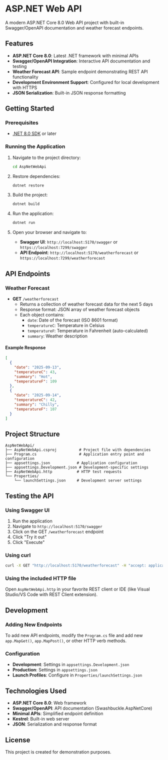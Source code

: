 # ASP.NET Web API

A modern ASP.NET Core 8.0 Web API project with built-in Swagger/OpenAPI documentation and weather forecast endpoints.

## Features

- **ASP.NET Core 8.0**: Latest .NET framework with minimal APIs
- **Swagger/OpenAPI Integration**: Interactive API documentation and testing
- **Weather Forecast API**: Sample endpoint demonstrating REST API functionality
- **Development Environment Support**: Configured for local development with HTTPS
- **JSON Serialization**: Built-in JSON response formatting

## Getting Started

### Prerequisites

- [.NET 8.0 SDK](https://dotnet.microsoft.com/download/dotnet/8.0) or later

### Running the Application

1. Navigate to the project directory:
   ```bash
   cd AspNetWebApi
   ```

2. Restore dependencies:
   ```bash
   dotnet restore
   ```

3. Build the project:
   ```bash
   dotnet build
   ```

4. Run the application:
   ```bash
   dotnet run
   ```

5. Open your browser and navigate to:
   - **Swagger UI**: `http://localhost:5170/swagger` or `https://localhost:7299/swagger`
   - **API Endpoint**: `http://localhost:5170/weatherforecast` or `https://localhost:7299/weatherforecast`

## API Endpoints

### Weather Forecast

- **GET** `/weatherforecast`
  - Returns a collection of weather forecast data for the next 5 days
  - Response format: JSON array of weather forecast objects
  - Each object contains:
    - `date`: Date of the forecast (ISO 8601 format)
    - `temperatureC`: Temperature in Celsius
    - `temperatureF`: Temperature in Fahrenheit (auto-calculated)
    - `summary`: Weather description

#### Example Response

```json
[
  {
    "date": "2025-09-13",
    "temperatureC": 43,
    "summary": "Hot",
    "temperatureF": 109
  },
  {
    "date": "2025-09-14", 
    "temperatureC": 42,
    "summary": "Chilly",
    "temperatureF": 107
  }
]
```

## Project Structure

```
AspNetWebApi/
├── AspNetWebApi.csproj          # Project file with dependencies
├── Program.cs                   # Application entry point and configuration
├── appsettings.json            # Application configuration
├── appsettings.Development.json # Development-specific settings
├── AspNetWebApi.http           # HTTP test requests
└── Properties/
    └── launchSettings.json     # Development server settings
```

## Testing the API

### Using Swagger UI

1. Run the application
2. Navigate to `http://localhost:5170/swagger`
3. Click on the GET `/weatherforecast` endpoint
4. Click "Try it out"
5. Click "Execute"

### Using curl

```bash
curl -X GET "http://localhost:5170/weatherforecast" -H "accept: application/json"
```

### Using the included HTTP file

Open `AspNetWebApi.http` in your favorite REST client or IDE (like Visual Studio/VS Code with REST Client extension).

## Development

### Adding New Endpoints

To add new API endpoints, modify the `Program.cs` file and add new `app.MapGet()`, `app.MapPost()`, or other HTTP verb methods.

### Configuration

- **Development**: Settings in `appsettings.Development.json`
- **Production**: Settings in `appsettings.json`
- **Launch Profiles**: Configure in `Properties/launchSettings.json`

## Technologies Used

- **ASP.NET Core 8.0**: Web framework
- **Swagger/OpenAPI**: API documentation (Swashbuckle.AspNetCore)
- **Minimal APIs**: Simplified endpoint definition
- **Kestrel**: Built-in web server
- **JSON**: Serialization and response format

## License

This project is created for demonstration purposes.
